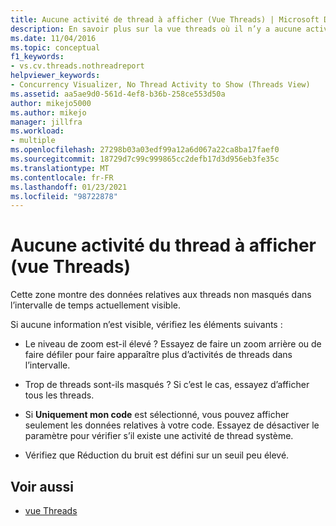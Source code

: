 ```yaml
---
title: Aucune activité de thread à afficher (Vue Threads) | Microsoft Docs
description: En savoir plus sur la vue threads où il n’y a aucune activité à afficher dans l’intervalle de temps actuellement visible.
ms.date: 11/04/2016
ms.topic: conceptual
f1_keywords:
- vs.cv.threads.nothreadreport
helpviewer_keywords:
- Concurrency Visualizer, No Thread Activity to Show (Threads View)
ms.assetid: aa5ae9d0-561d-4ef8-b36b-258ce553d50a
author: mikejo5000
ms.author: mikejo
manager: jillfra
ms.workload:
- multiple
ms.openlocfilehash: 27298b03a03edf99a12a6d067a22ca8ba17faef0
ms.sourcegitcommit: 18729d7c99c999865cc2defb17d3d956eb3fe35c
ms.translationtype: MT
ms.contentlocale: fr-FR
ms.lasthandoff: 01/23/2021
ms.locfileid: "98722878"
---
```

# <a name="no-thread-activity-to-show-threads-view"></a>Aucune activité du thread à afficher (vue Threads)
Cette zone montre des données relatives aux threads non masqués dans l’intervalle de temps actuellement visible.

 Si aucune information n’est visible, vérifiez les éléments suivants :

- Le niveau de zoom est-il élevé ? Essayez de faire un zoom arrière ou de faire défiler pour faire apparaître plus d’activités de threads dans l’intervalle.

- Trop de threads sont-ils masqués ? Si c’est le cas, essayez d’afficher tous les threads.

- Si **Uniquement mon code** est sélectionné, vous pouvez afficher seulement les données relatives à votre code. Essayez de désactiver le paramètre pour vérifier s’il existe une activité de thread système.

- Vérifiez que Réduction du bruit est défini sur un seuil peu élevé.

## <a name="see-also"></a>Voir aussi
- [vue Threads](../profiling/threads-view-parallel-performance.md)